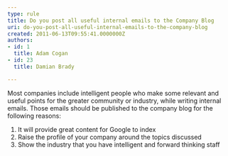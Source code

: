 ```yaml
---
type: rule
title: Do you post all useful internal emails to the Company Blog
uri: do-you-post-all-useful-internal-emails-to-the-company-blog
created: 2011-06-13T09:55:41.0000000Z
authors:
- id: 1
  title: Adam Cogan
- id: 23
  title: Damian Brady

---
```


 Most companies include intelligent people who make some relevant and useful points for the greater community or industry, while writing internal emails. Those emails should be published to the company blog for the following reasons:<br> 
1. It will provide great content for Google to index
2. Raise the profile of your company around the topics discussed
3. Show the industry that you have intelligent and forward thinking staff


